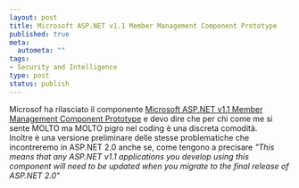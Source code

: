```yaml
--- 
layout: post
title: Microsoft ASP.NET v1.1 Member Management Component Prototype
published: true
meta: 
  autometa: ""
tags: 
- Security and Intelligence
type: post
status: publish
---
```

 <div style="clear:both;"></div>Microsof ha rilasciato il componente <a href="http://www.asp.net/MemberRoles/memberroles.htm">Microsoft ASP.NET v1.1 Member Management Component Prototype</a> e devo dire che per chi come me si sente MOLTO ma MOLTO pigro nel coding è una discreta comodità.<br /> Inoltre è una versione preliminare delle stesse problematiche che incontreremo in ASP.NET 2.0 anche se, come tengono a precisare <i>"This means that any ASP.NET v1.1 applications you develop using this component will need to be updated when you migrate to the final release of ASP.NET 2.0"</i><div style="clear:both; padding-bottom: 0.25em;"></div> 
